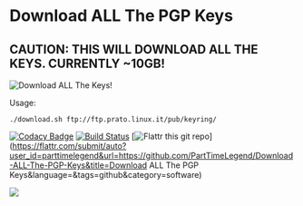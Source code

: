 Download ALL The PGP Keys
=========================

## CAUTION: THIS WILL DOWNLOAD ALL THE KEYS. CURRENTLY ~10GB!

![Download ALL The Keys!](http://cdn.memegenerator.net/instances/400x/37243642.jpg "Download ALL The Keys")

Usage:

`./download.sh ftp://ftp.prato.linux.it/pub/keyring/`

[![Codacy Badge](https://api.codacy.com/project/badge/Grade/963624e44fa14c2bbb788f45123f8463)](https://www.codacy.com/app/PartTimeLegend/Download-ALL-The-PGP-Keys?utm_source=github.com&utm_medium=referral&utm_content=PartTimeLegend/Download-ALL-The-PGP-Keys&utm_campaign=badger)
[![Build Status](https://travis-ci.org/PartTimeLegend/Download-ALL-The-PGP-Keys.png?branch=master)](https://travis-ci.org/PartTimeLegend/Download-ALL-The-PGP-Keys) [![Flattr this git repo](http://api.flattr.com/button/flattr-badge-large.png)](https://flattr.com/submit/auto?user_id=parttimelegend&url=https://github.com/PartTimeLegend/Download-ALL-The-PGP-Keys&title=Download ALL The PGP Keys&language=&tags=github&category=software) 

![](https://www.codeship.io/projects/9722c900-61e5-0131-231e-26f75a0c690d/status)
